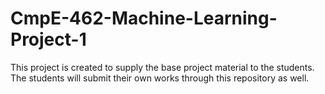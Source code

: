 # CmpE-462-Machine-Learning-Project-1
This project is created to supply the base project material to the students. The students will submit their own works through this repository as well.
